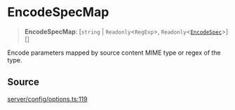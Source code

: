 # EncodeSpecMap

> **EncodeSpecMap**: [`string` \| `Readonly`\<`RegExp`\>, `Readonly`\<[`EncodeSpec`](EncodeSpec.md)\>][]

Encode parameters mapped by source content MIME type or regex of the type.

## Source

[server/config/options.ts:119](https://github.com/Elringus/Imgit/blob/f5cda02/src/server/config/options.ts#L119)
